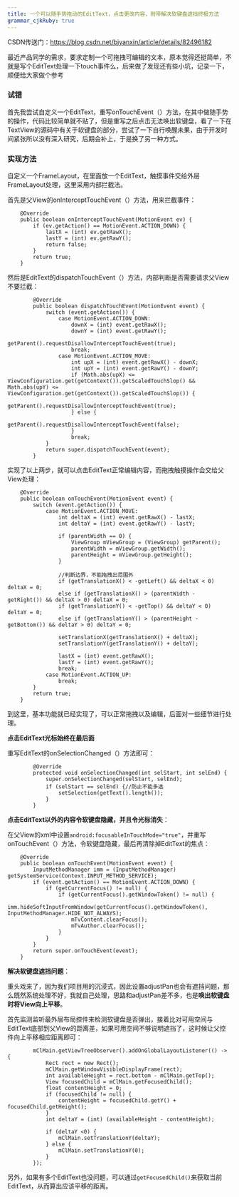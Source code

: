 ```yaml
---
title: 一个可以随手势拖动的EditText，点击更改内容，附带解决软键盘遮挡终极方法
grammar_cjkRuby: true
---
```


CSDN传送门：https://blog.csdn.net/bjyanxin/article/details/82496182



最近产品同学的需求，要求定制一个可拖拽可编辑的文本，原本觉得还挺简单，不就是写个EditText处理一下touch事件么，后来做了发现还有些小坑，记录一下，顺便给大家做个参考

### 试错

首先我尝试自定义一个EditText，重写onTouchEvent（）方法，在其中做随手势的操作，代码比较简单就不贴了，但是重写之后点击无法唤出软键盘，看了一下在TextView的源码中有关于软键盘的部分，尝试了一下自行唤醒未果，由于开发时间紧张所以没有深入研究，后期会补上，于是换了另一种方式。

### 实现方法

自定义一个FrameLayout，在里面放一个EditText，触摸事件交给外层FrameLayout处理，这里采用内部拦截法。

首先是父View的onInterceptTouchEvent（）方法，用来拦截事件：
```java?linenums
    @Override
    public boolean onInterceptTouchEvent(MotionEvent ev) {
        if (ev.getAction() == MotionEvent.ACTION_DOWN) {
            lastX = (int) ev.getRawX();
            lastY = (int) ev.getRawY();
            return false;
        }
        return true;
    }
```

然后是EditText的dispatchTouchEvent（）方法，内部判断是否需要请求父View不要拦截：
```java?linenums
        @Override
        public boolean dispatchTouchEvent(MotionEvent event) {
            switch (event.getAction()) {
                case MotionEvent.ACTION_DOWN:
                    downX = (int) event.getRawX();
                    downY = (int) event.getRawY();
                    getParent().requestDisallowInterceptTouchEvent(true);
                    break;
                case MotionEvent.ACTION_MOVE:
                    int upX = (int) event.getRawX() - downX;
                    int upY = (int) event.getRawY() - downY;
                    if (Math.abs(upX) <= ViewConfiguration.get(getContext()).getScaledTouchSlop() && Math.abs(upY) <= ViewConfiguration.get(getContext()).getScaledTouchSlop()) {
                        getParent().requestDisallowInterceptTouchEvent(true);
                    } else {
                        getParent().requestDisallowInterceptTouchEvent(false);
                    }
                    break;
            }
            return super.dispatchTouchEvent(event);
        }
```

实现了以上两步，就可以点击EditText正常编辑内容，而拖拽触摸操作会交给父View处理：
```java?linenums
    @Override
    public boolean onTouchEvent(MotionEvent event) {
        switch (event.getAction()) {
            case MotionEvent.ACTION_MOVE:
                int deltaX = (int) event.getRawX() - lastX;
                int deltaY = (int) event.getRawY() - lastY;

                if (parentWidth == 0) {
                    ViewGroup mViewGroup = (ViewGroup) getParent();
                    parentWidth = mViewGroup.getWidth();
                    parentHeight = mViewGroup.getHeight();
                }

				//判断边界，不能拖拽出范围外
                if (getTranslationX() < -getLeft() && deltaX < 0) deltaX = 0;
                else if (getTranslationX() > (parentWidth - getRight()) && deltaX > 0) deltaX = 0;
                if (getTranslationY() < -getTop() && deltaY < 0) deltaY = 0;
                else if (getTranslationY() > (parentHeight - getBottom()) && deltaY > 0) deltaY = 0;

                setTranslationX(getTranslationX() + deltaX);
                setTranslationY(getTranslationY() + deltaY);

                lastX = (int) event.getRawX();
                lastY = (int) event.getRawY();
                break;
            case MotionEvent.ACTION_UP:
                break;
        }
        return true;
    }
```

到这里，基本功能就已经实现了，可以正常拖拽以及编辑，后面对一些细节进行处理。

**点击EditText光标始终在最后面**

重写EditText的onSelectionChanged（）方法即可：
```java?linenums
        @Override
        protected void onSelectionChanged(int selStart, int selEnd) {
            super.onSelectionChanged(selStart, selEnd);
            if (selStart == selEnd) {//防止不能多选
                setSelection(getText().length());
            }
        }
```

**点击EditText以外的内容令软键盘隐藏，并且令光标消失**：

在父View的xml中设置`android:focusableInTouchMode="true"`，并重写onTouchEvent（）方法，令软键盘隐藏，最后再清除掉EditText的焦点：

```java?linenums
    @Override
    public boolean onTouchEvent(MotionEvent event) {
        InputMethodManager imm = (InputMethodManager) getSystemService(Context.INPUT_METHOD_SERVICE);
        if (event.getAction() == MotionEvent.ACTION_DOWN) {
            if (getCurrentFocus() != null) {
                if (getCurrentFocus().getWindowToken() != null) {
                    imm.hideSoftInputFromWindow(getCurrentFocus().getWindowToken(), InputMethodManager.HIDE_NOT_ALWAYS);
                    mTvContent.clearFocus();
                    mTvAuthor.clearFocus();
                }
            }
        }
        return super.onTouchEvent(event);
    }
```

**解决软键盘遮挡问题**：

重头戏来了，因为我们项目用的沉浸式，因此设置adjustPan也会有遮挡问题，那么既然系统处理不好，我就自己处理，思路和adjustPan差不多，也是**唤出软键盘时将View向上平移**。

首先监测监听最外层布局控件来检测软键盘是否弹出，接着比对可用空间与EditText底部到父View的距离差，如果可用空间不够说明遮挡了，这时候让父控件向上平移相应距离即可：

```java?linenums
        mClMain.getViewTreeObserver().addOnGlobalLayoutListener(() -> {
            Rect rect = new Rect();
            mClMain.getWindowVisibleDisplayFrame(rect);
            int availableHeight = rect.bottom - mClMain.getTop();
            View focusedChild = mClMain.getFocusedChild();
            float contentHeight = 0;
            if (focusedChild != null) {
                contentHeight = focusedChild.getY() + focusedChild.getHeight();
            }
            int deltaY = (int) (availableHeight - contentHeight);

            if (deltaY <0) {
                mClMain.setTranslationY(deltaY);
            } else {
                mClMain.setTranslationY(0);
            }
        });
```

另外，如果有多个EditText也没问题，可以通过`getFocusedChild()`来获取当前EditText，从而算出应该平移的距离。